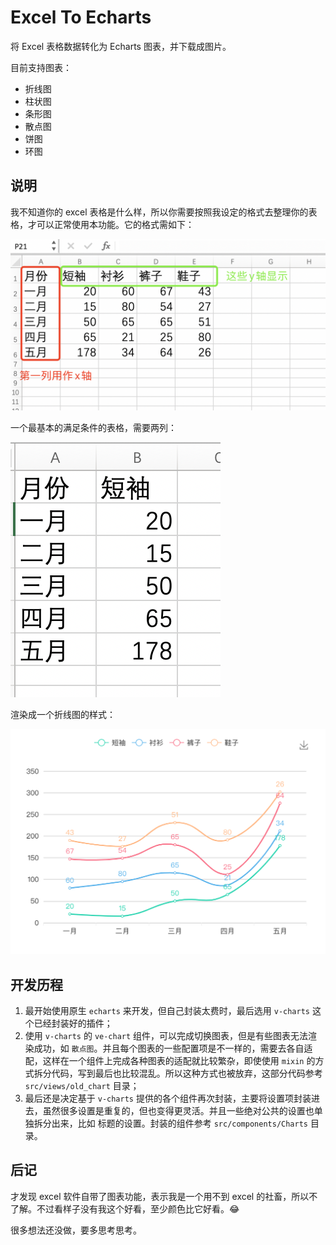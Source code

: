 # Excel To Echarts
将 Excel 表格数据转化为 Echarts 图表，并下载成图片。

目前支持图表：
- 折线图
- 柱状图
- 条形图
- 散点图
- 饼图
- 环图


## 说明
我不知道你的 excel 表格是什么样，所以你需要按照我设定的格式去整理你的表格，才可以正常使用本功能。它的格式需如下：

![](./readme_images/pic1.png)

一个最基本的满足条件的表格，需要两列：

![](./readme_images/pic2.png)

渲染成一个折线图的样式：

![](./readme_images/pic3.png)

## 开发历程
1. 最开始使用原生 `echarts` 来开发，但自己封装太费时，最后选用 `v-charts` 这个已经封装好的插件；
2. 使用 `v-charts` 的 `ve-chart` 组件，可以完成切换图表，但是有些图表无法渲染成功，如 `散点图`。并且每个图表的一些配置项是不一样的，需要去各自适配，这样在一个组件上完成各种图表的适配就比较繁杂，即使使用 `mixin` 的方式拆分代码，写到最后也比较混乱。所以这种方式也被放弃，这部分代码参考 `src/views/old_chart` 目录；
3. 最后还是决定基于 `v-charts` 提供的各个组件再次封装，主要将设置项封装进去，虽然很多设置是重复的，但也变得更灵活。并且一些绝对公共的设置也单独拆分出来，比如 标题的设置。封装的组件参考 `src/components/Charts` 目录。

## 后记
才发现 excel 软件自带了图表功能，表示我是一个用不到 excel 的社畜，所以不了解。不过看样子没有我这个好看，至少颜色比它好看。😂

很多想法还没做，要多思考思考。
